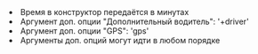 <li>Время в конструктор передаётся в минутах</li>
<li>Аргумент доп. опции "Дополнительный водитель": '+driver'</li>
<li>Аргумент доп. опции "GPS": 'gps'</li>
<li>Аргументы доп. опций могут идти в любом порядке</li>